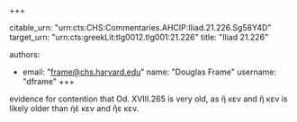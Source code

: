+++


citable_urn: "urn:cts:CHS:Commentaries.AHCIP:Iliad.21.226.Sg58Y4D"
target_urn: "urn:cts:greekLit:tlg0012.tlg001:21.226"
title: "Iliad 21.226"

authors:
- email: "frame@chs.harvard.edu"
  name: "Douglas Frame"
  username: "dframe"
+++

<p>evidence for contention that Od. XVIII.265 is very old, as ἤ κεν and ἢ κεν is likely older than ἠέ κεν and ἢε κεν.</p>